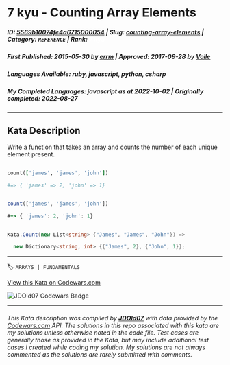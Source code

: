 # 7 kyu - Counting Array Elements

##### **ID**: [5569b10074fe4a6715000054](https://www.codewars.com/kata/5569b10074fe4a6715000054) | **Slug**: [counting-array-elements](https://www.codewars.com/kata/5569b10074fe4a6715000054) | **Category**: `REFERENCE` | **Rank**: <span style="color:white">7 kyu</span>

##### **First Published**: 2015-05-30 ***by*** [errm](https://www.codewars.com/users/errm) | **Approved**: 2017-09-28 ***by*** [Voile](https://www.codewars.com/users/Voile)

##### **Languages Available**: ruby, javascript, python, csharp

##### **My Completed Languages**: javascript ***as at*** 2022-10-02 | **Originally completed**: 2022-08-27

---

## Kata Description


Write a function that takes an array and counts the number of each unique element present.



```ruby

count(['james', 'james', 'john']) 

#=> { 'james' => 2, 'john' => 1}

```



```javascript

count(['james', 'james', 'john']) 

#=> { 'james': 2, 'john': 1}

```



```csharp

Kata.Count(new List<string> {"James", "James", "John"}) =>

  new Dictionary<string, int> {{"James", 2}, {"John", 1}};

```

---


🏷 `ARRAYS | FUNDAMENTALS`


[View this Kata on Codewars.com](https://www.codewars.com/kata/5569b10074fe4a6715000054)

![](https://www.codewars.com/users/jdold07/badges/large "JDOld07 Codewars Badge")

---

###### *This Kata description was compiled by [**JDOld07**](https://tpstech.dev) with data provided by the [Codewars.com](https://www.codewars.com) API.  The solutions in this repo associated with this kata are my solutions unless otherwise noted in the code file.  Test cases are generally those as provided in the Kata, but may include additional test cases I created while coding my solution.  My solutions are not always commented as the solutions are rarely submitted with comments.*
